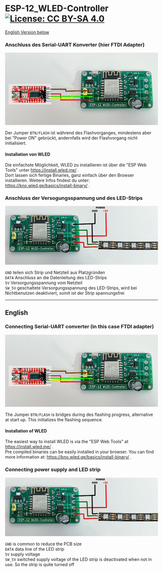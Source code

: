 # ESP-12_WLED-Controller  [![License: CC BY-SA 4.0](https://img.shields.io/badge/License-CC%20BY--SA%204.0-lightgrey.svg)](https://creativecommons.org/licenses/by-sa/4.0/)
[English Version below](#english)

### Anschluss des Serial-UART Konverter (hier FTDI Adapter)
![FTDI-Adapter](img/FTDI_conn.jpg)

Der Jumper ```BTN/FLASH``` ist während des Flashvorganges, mindestens aber bei "Power ON" gebrückt, andernfalls wird der Flashvorgang nicht initialisiert.  

#### Installation von WLED
Die einfachste Möglichkeit, WLED zu installieren ist über die "ESP Web Tools" unter https://install.wled.me/ .  
Dort lassen sich fertige Binaries, ganz einfach über den Browser installieren. Weitere Infos findest du unter: https://kno.wled.ge/basics/install-binary/ .  



### Anschluss der Versogungsspannung und des LED-Strips
![FTDI-Adapter](img/STRP-PWR_conn.jpg)

```GND``` teilen sich Strip und Netzteil aus Platzgründen  
```DATA``` Anschluss an die Datenleitung des LED-Strips  
```5V``` Versorgungsspannung vom Netzteil  
```SW_5V``` geschaltete Versorgungsspannung des LED-Strips, wird bei Nichtbenutzen deaktiviert, somit ist der Strip spannungsfrei

----
  

## English

### Connecting Serial-UART converter (in this case FTDI adapter)
![FTDI-Adapter](img/FTDI_conn.jpg)

The Jumper ```BTN/FLASH``` is bridges during des flashing progress, alternative at start up.
This initializes the flashing sequence.

#### Installation of WLED
The easiest way to install WLED is via the "ESP Web Tools" at https://install.wled.me/ .  
Pre compiled binaries can be easily installed in your browser. You can find more information at: https://kno.wled.ge/basics/install-binary/ . 

### Connecting power supply and LED strip
![FTDI-Adapter](img/STRP-PWR_conn.jpg)

```GND``` is common to reduce the PCB size  
```DATA``` data line of the LED strip  
```5V``` supply voltage  
```SW_5V``` switched supply voltage of the LED strip is deactivated when not in use. So the strip is quite turned off
